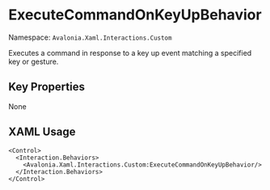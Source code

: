 # ExecuteCommandOnKeyUpBehavior

Namespace: `Avalonia.Xaml.Interactions.Custom`

Executes a command in response to a key up event matching a specified key or gesture.



## Key Properties
None

## XAML Usage
```xaml
<Control>
  <Interaction.Behaviors>
    <Avalonia.Xaml.Interactions.Custom:ExecuteCommandOnKeyUpBehavior/>
  </Interaction.Behaviors>
</Control>
```
